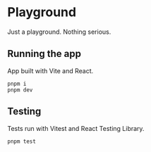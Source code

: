 # Playground

Just a playground. Nothing serious.

## Running the app

App built with Vite and React.

```
pnpm i
pnpm dev
```

## Testing

Tests run with Vitest and React Testing Library.

```
pnpm test
```
